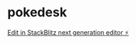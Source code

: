 # pokedesk

[Edit in StackBlitz next generation editor ⚡️](https://stackblitz.com/~/github.com/wsanchez09/pokedesk)